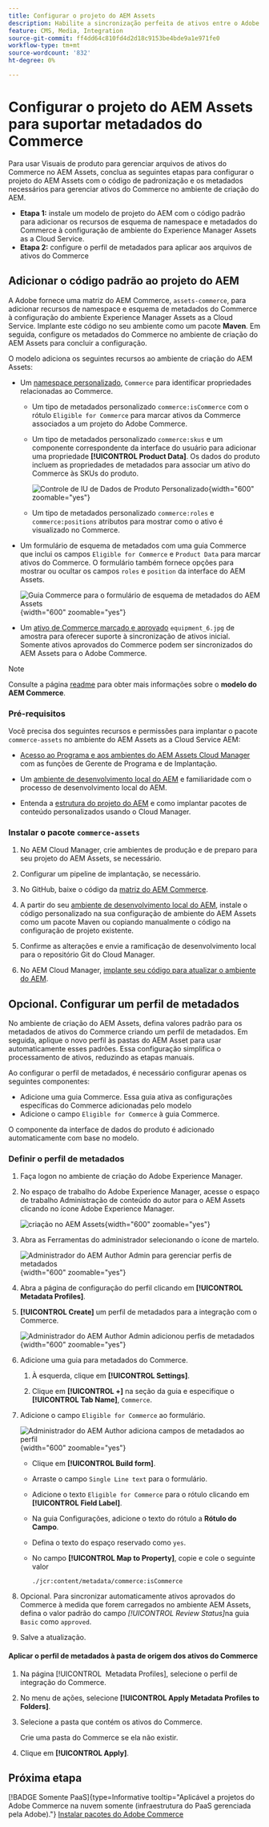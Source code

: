 ```yaml
---
title: Configurar o projeto do AEM Assets
description: Habilite a sincronização perfeita de ativos entre o Adobe Commerce e o AEM Assets adicionando os metadados necessários para a integração dos Visuais de produto.
feature: CMS, Media, Integration
source-git-commit: ff4dd64c810fd4d2d18c9153be4bde9a1e971fe0
workflow-type: tm+mt
source-wordcount: '832'
ht-degree: 0%

---
```



# Configurar o projeto do AEM Assets para suportar metadados do Commerce

Para usar Visuais de produto para gerenciar arquivos de ativos do Commerce no AEM Assets, conclua as seguintes etapas para configurar o projeto do AEM Assets com o código de padronização e os metadados necessários para gerenciar ativos do Commerce no ambiente de criação do AEM.

* **Etapa 1:** instale um modelo de projeto do AEM com o código padrão para adicionar os recursos de esquema de namespace e metadados do Commerce à configuração de ambiente do Experience Manager Assets as a Cloud Service.
* **Etapa 2:** configure o perfil de metadados para aplicar aos arquivos de ativos do Commerce

## Adicionar o código padrão ao projeto do AEM

A Adobe fornece uma matriz do AEM Commerce, `assets-commerce`, para adicionar recursos de namespace e esquema de metadados do Commerce à configuração do ambiente Experience Manager Assets as a Cloud Service. Implante este código no seu ambiente como um pacote **Maven**. Em seguida, configure os metadados do Commerce no ambiente de criação do AEM Assets para concluir a configuração.

O modelo adiciona os seguintes recursos ao ambiente de criação do AEM Assets:

* Um [namespace personalizado](https://github.com/ankumalh/assets-commerce/blob/main/ui.config/jcr_root/apps/commerce/config/org.apache.sling.jcr.repoinit.RepositoryInitializer~commerce-namespaces.cfg.json), `Commerce` para identificar propriedades relacionadas ao Commerce.

   * Um tipo de metadados personalizado `commerce:isCommerce` com o rótulo `Eligible for Commerce` para marcar ativos da Commerce associados a um projeto do Adobe Commerce.

   * Um tipo de metadados personalizado `commerce:skus` e um componente correspondente da interface do usuário para adicionar uma propriedade **[!UICONTROL Product Data]**. Os dados do produto incluem as propriedades de metadados para associar um ativo do Commerce às SKUs do produto.

     ![Controle de IU de Dados de Produto Personalizado](../assets/aem-commerce-sku-metadata-fields-from-template.png){width="600" zoomable="yes"}

   * Um tipo de metadados personalizado `commerce:roles` e `commerce:positions` atributos para mostrar como o ativo é visualizado no Commerce.

* Um formulário de esquema de metadados com uma guia Commerce que inclui os campos `Eligible for Commerce` e `Product Data` para marcar ativos do Commerce. O formulário também fornece opções para mostrar ou ocultar os campos `roles` e `position` da interface do AEM Assets.

  ![Guia Commerce para o formulário de esquema de metadados do AEM Assets](../assets/assets-configure-metadata-schema-form-editor.png){width="600" zoomable="yes"}

* Um [ativo de Commerce marcado e aprovado](https://github.com/ankumalh/assets-commerce/blob/main/ui.content/src/main/content/jcr_root/content/dam/wknd/en/activities/hiking/equipment_6.jpg/.content.xml) `equipment_6.jpg` de amostra para oferecer suporte à sincronização de ativos inicial. Somente ativos aprovados do Commerce podem ser sincronizados do AEM Assets para o Adobe Commerce.

>[!NOTE]
>
> Consulte a página [readme](https://github.com/ankumalh/assets-commerce) para obter mais informações sobre o **modelo do AEM Commerce**.

### Pré-requisitos

Você precisa dos seguintes recursos e permissões para implantar o pacote `commerce-assets` no ambiente do AEM Assets as a Cloud Service AEM:

* [Acesso ao Programa e aos ambientes do AEM Assets Cloud Manager](https://experienceleague.adobe.com/en/docs/experience-manager-cloud-service/content/onboarding/journey/cloud-manager#access-sysadmin-bo) com as funções de Gerente de Programa e de Implantação.

* Um [ambiente de desenvolvimento local do AEM](https://experienceleague.adobe.com/en/docs/experience-manager-learn/cloud-service/local-development-environment-set-up/overview) e familiaridade com o processo de desenvolvimento local do AEM.

* Entenda a [estrutura do projeto do AEM](https://experienceleague.adobe.com/pt-br/docs/experience-manager-cloud-service/content/implementing/developing/aem-project-content-package-structure) e como implantar pacotes de conteúdo personalizados usando o Cloud Manager.

### Instalar o pacote `commerce-assets`

1. No AEM Cloud Manager, crie ambientes de produção e de preparo para seu projeto do AEM Assets, se necessário.

1. Configurar um pipeline de implantação, se necessário.

1. No GitHub, baixe o código da [matriz do AEM Commerce](https://github.com/ankumalh/assets-commerce).

1. A partir do seu [ambiente de desenvolvimento local do AEM](https://experienceleague.adobe.com/en/docs/experience-manager-learn/cloud-service/local-development-environment-set-up/overview), instale o código personalizado na sua configuração de ambiente do AEM Assets como um pacote Maven ou copiando manualmente o código na configuração de projeto existente.

1. Confirme as alterações e envie a ramificação de desenvolvimento local para o repositório Git do Cloud Manager.

1. No AEM Cloud Manager, [implante seu código para atualizar o ambiente do AEM](https://experienceleague.adobe.com/en/docs/experience-manager-cloud-service/content/implementing/using-cloud-manager/deploy-code#deploying-code-with-cloud-manager).

## Opcional. Configurar um perfil de metadados

No ambiente de criação do AEM Assets, defina valores padrão para os metadados de ativos do Commerce criando um perfil de metadados. Em seguida, aplique o novo perfil às pastas do AEM Asset para usar automaticamente esses padrões. Essa configuração simplifica o processamento de ativos, reduzindo as etapas manuais.

Ao configurar o perfil de metadados, é necessário configurar apenas os seguintes componentes:

* Adicione uma guia Commerce. Essa guia ativa as configurações específicas do Commerce adicionadas pelo modelo
* Adicione o campo `Eligible for Commerce` à guia Commerce.

O componente da interface de dados do produto é adicionado automaticamente com base no modelo.

### Definir o perfil de metadados

1. Faça logon no ambiente de criação do Adobe Experience Manager.

1. No espaço de trabalho do Adobe Experience Manager, acesse o espaço de trabalho Administração de conteúdo do autor para o AEM Assets clicando no ícone Adobe Experience Manager.

   ![criação no AEM Assets](../assets/aem-assets-authoring.png){width="600" zoomable="yes"}

1. Abra as Ferramentas do administrador selecionando o ícone de martelo.

   ![Administrador do AEM Author Admin para gerenciar perfis de metadados](../assets/aem-manage-metadata-profiles.png){width="600" zoomable="yes"}

1. Abra a página de configuração do perfil clicando em **[!UICONTROL Metadata Profiles]**.

1. **[!UICONTROL Create]** um perfil de metadados para a integração com o Commerce.

   ![Administrador do AEM Author Admin adicionou perfis de metadados](../assets/aem-create-metadata-profile.png){width="600" zoomable="yes"}

1. Adicione uma guia para metadados do Commerce.

   1. À esquerda, clique em **[!UICONTROL Settings]**.

   1. Clique em **[!UICONTROL +]** na seção da guia e especifique o **[!UICONTROL Tab Name]**, `Commerce`.

1. Adicione o campo `Eligible for Commerce` ao formulário.

   ![Administrador do AEM Author adiciona campos de metadados ao perfil](../assets/aem-edit-metadata-profile-fields.png){width="600" zoomable="yes"}

   * Clique em **[!UICONTROL Build form]**.

   * Arraste o campo `Single Line text` para o formulário.

   * Adicione o texto `Eligible for Commerce` para o rótulo clicando em **[!UICONTROL Field Label]**.

   * Na guia Configurações, adicione o texto do rótulo a **Rótulo do Campo**.

   * Defina o texto do espaço reservado como `yes`.

   * No campo **[!UICONTROL Map to Property]**, copie e cole o seguinte valor

     ```terminal
     ./jcr:content/metadata/commerce:isCommerce
     ```

1. Opcional. Para sincronizar automaticamente ativos aprovados do Commerce à medida que forem carregados no ambiente AEM Assets, defina o valor padrão do campo _[!UICONTROL Review Status]_&#x200B;na guia `Basic` como `approved`.

1. Salve a atualização.

#### Aplicar o perfil de metadados à pasta de origem dos ativos do Commerce

1. Na página [!UICONTROL &#x200B; Metadata Profiles], selecione o perfil de integração do Commerce.

1. No menu de ações, selecione **[!UICONTROL Apply Metadata Profiles to Folders]**.

1. Selecione a pasta que contém os ativos do Commerce.

   Crie uma pasta do Commerce se ela não existir.

1. Clique em **[!UICONTROL Apply]**.

## Próxima etapa

[!BADGE Somente PaaS]{type=Informative tooltip="Aplicável a projetos do Adobe Commerce na nuvem somente (infraestrutura do PaaS gerenciada pela Adobe)."} [Instalar pacotes do Adobe Commerce](configure-commerce.md)
